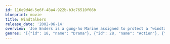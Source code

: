 ```yaml
---
id: 116e9d4d-5e6f-48a4-922b-b3c76510f66b
blueprint: movie
title: Windtalkers
release_date: '2002-06-14'
overview: 'Joe Enders is a gung-ho Marine assigned to protect a "windtalker" - one of several Navajo Indians who were used to relay messages during World War II because their spoken language was indecipherable to Japanese code breakers.'
genres: '[{"id": 18, "name": "Drama"}, {"id": 28, "name": "Action"}, {"id": 36, "name": "History"}, {"id": 10752, "name": "War"}]'
---
```

